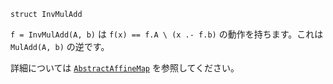 ```
struct InvMulAdd
```

`f = InvMulAdd(A, b)` は `f(x) == f.A \ (x .- f.b)` の動作を持ちます。これは `MulAdd(A, b)` の逆です。

詳細については [`AbstractAffineMap`](@ref) を参照してください。
